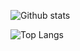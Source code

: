 
![Github stats](https://github-readme-stats.vercel.app/api?username=zxcev&show_icons=true&theme=rose_pine)


![Top Langs](https://github-readme-stats.vercel.app/api/top-langs/?username=zxcev&layout=compact&theme=rose_pine&hide=mdx,html,css,cmake,java)

